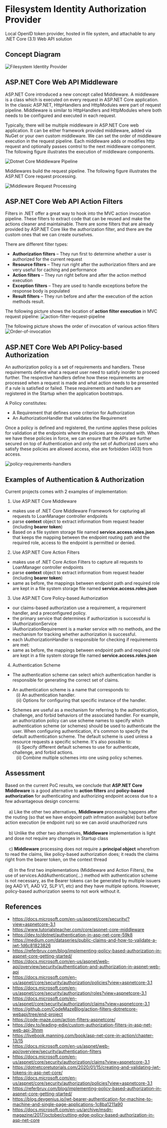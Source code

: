 # Filesystem Identity Authorization Provider
Local OpenID token provider, hosted in file system, and attachable to any .NET Core (3.1) Web API solution

## Concept Diagram
![Filesystem Identity Provider](https://user-images.githubusercontent.com/6631390/182035145-9bd01e6c-4570-4e72-a296-98719dabf562.jpg)

## ASP.NET Core Web API Middleware
ASP.NET Core introduced a new concept called Middleware. A middleware is a class which is executed on every request in ASP.NET Core application. In the classic ASP.NET, HttpHandlers and HttpModules were part of request pipeline. Middleware is similar to HttpHandlers and HttpModules where both needs to be configured and executed in each request.

Typically, there will be multiple middleware in ASP.NET Core web application. It can be either framework provided middleware, added via NuGet or your own custom middleware. We can set the order of middleware execution in the request pipeline. Each middleware adds or modifies http request and optionally passes control to the next middleware component. The following figure illustrates the execution of middleware components.

![Dotnet Core Middleware Pipeline](https://user-images.githubusercontent.com/6631390/182035384-91ab32f2-8f0c-42f5-a069-7ff8d9c4187d.JPG)

Middlewares build the request pipeline. The following figure illustrates the ASP.NET Core request processing.

![Middleware Request Processing](https://user-images.githubusercontent.com/6631390/182035434-22b3119c-99a8-43ee-99e1-8f901bb0a878.JPG)

## ASP.NET Core Web API Action Filters
Filters in .NET offer a great way to hook into the MVC action invocation pipeline. These filters to extract code that can be reused and make the actions cleaner and maintainable. There are some filters that are already provided by ASP.NET Core like the authorization filter, and there are the custom ones that we can create ourselves.

There are different filter types:

* **Authorization filters** – They run first to determine whether a user is authorized for the current request
* **Resource filters** – They run right after the authorization filters and are very useful for caching and performance
* **Action filters** – They run right before and after the action method execution
* **Exception filters** – They are used to handle exceptions before the response body is populated
* **Result filters** – They run before and after the execution of the action methods result.

The following picture shows the location of **action filter execution** in MVC request pipeline:
![action-filter-request-pipeline](https://user-images.githubusercontent.com/6631390/182193199-4ac4c165-45c2-4424-bfc6-80940707ac5c.JPG)

The following picture shows the order of invocation of various action filters
![Order-of-invocation](https://user-images.githubusercontent.com/6631390/182192112-4b8cfd35-c0a0-4166-83ab-de33fc94ef44.JPG)

## ASP.NET Core Web API Policy-based Authorization
An authorization policy is a set of requirements and handlers. These requirements define what a request user need to satisfy inorder to proceed further. The respective handlers define how these requirements are processed when a request is made and what action needs to be presented if a rule is satisfied or failed. These requirements and handlers are registered in the Startup when the application bootstraps.

A Policy constitutes:

* A Requirement that defines some criterion for Authorization
* An AuthorizationHandler that validates the Requirement

Once a policy is defined and registered, the runtime applies these policies for validation at the endpoints where the policies are decorated with. When we have these policies in force, we can ensure that the APIs are further secured on top of Authentication and only the set of Authorized users who satisfy these policies are allowed access, else are forbidden (403) from access.

![policy-requirements-handlers](https://user-images.githubusercontent.com/6631390/182645076-a73dbeaa-f14e-416a-88d5-d72d70a19077.JPG)

## Examples of Authentication & Authorization
Current projects comes with 2 examples of implementation:
1. Use ASP.NET Core Middleware
* makes use of .NET Core Middleware Framework for capturing all requests to LoanManager controller endpoints
* parse <b>context</b> object to extract information from request header (including <b>bearer token</b>)<br/>
* Based on a file system storage file named <b>service.access.roles.json</b> that keeps the mapping between the endpoint routing path and the required role, access to the endpoint is permitted or denied.<br/>

2. Use ASP.NET Core Action Filters
* makes use of .NET Core Action Filters to capture all requests to LoanManager controller endpoints
* parse <b>context</b> object to extract information from request header (including <b>bearer token</b>)
* same as before, the mappings between endpoint path and required role are kept in a file system storage file named <b>service.access.roles.json</b>

3. Use ASP.NET Core Policy-based Authorization
* our claims-based authorization use a requirement, a requirement handler, and a preconfigured policy. 
* the primary service that determines if authorization is successful is IAuthorizationService
* IAuthorizationRequirement is a marker service with no methods, and the mechanism for tracking whether authorization is successful.
* each IAuthorizationHandler is responsible for checking if requirements are met:
* same as before, the mappings between endpoint path and required role are kept in a file system storage file named <b>service.access.roles.json</b>

4. Authentication Scheme

* The authentication scheme can select which authentication handler is responsible for generating the correct set of claims. 
* An authentication scheme is a name that corresponds to:<br/>
&nbsp;&nbsp;&nbsp;(i) An authentication handler.<br/>
&nbsp;&nbsp;&nbsp;(ii) Options for configuring that specific instance of the handler.<br/>

* Schemes are useful as a mechanism for referring to the authentication, challenge, and forbid behaviors of the associated handler. For example, an authorization policy can use scheme names to specify which authentication scheme (or schemes) should be used to authenticate the user. When configuring authentication, it's common to specify the default authentication scheme. The default scheme is used unless a resource requests a specific scheme. It's also possible to:<br/>
&nbsp;&nbsp;&nbsp;(i) Specify different default schemes to use for authenticate, challenge, and forbid actions.<br/>
&nbsp;&nbsp;&nbsp;(ii) Combine multiple schemes into one using policy schemes.<br/>

## Assessment
Based on the current PoC results, we conclude that **ASP.NET Core Middleware** is a good alternative to <b>action filters</b> and <b>policy-based authorization</b> for authenticating and authorizing endpoint access due to a few advantageous design concerns:<br/><br/>
&nbsp;&nbsp;&nbsp;a) Like the other two alternatives, **Middleware** processing happens after the routing (so that we have endpoint path infrmation available) but before action execution (ie endpoint run) so we can avoid unauthorized runs<br/><br/>
&nbsp;&nbsp;&nbsp;b) Unlike the other two alternatives, **Middleware** implementation is light and dose not require any changes in Startup class<br/><br/>
&nbsp;&nbsp;&nbsp;c) **Middleware** processing does not require a **principal object** wherefrom to read the claims, like policy-based authorization does; it reads the claims right from the bearer token, on the context thread<br/><br/>
&nbsp;&nbsp;&nbsp;d) In the first two implementations (Middleware and Action Filters), the use of services.AddAuthentication(...) method with authentication scheme is not necessary, as the Bearer tokens can be generated by multiple issuers (eg AAD V1, AAD V2, SLP V1, etc) and they have multiple options. However, policy-based authorization seems to not work without it.<br/>

## References
* https://docs.microsoft.com/en-us/aspnet/core/security/?view=aspnetcore-3.1
* https://www.tutorialsteacher.com/core/aspnet-core-middleware
* https://dev.to/dotnet/authentication-in-asp-net-core-59k8
* https://medium.com/dataseries/public-claims-and-how-to-validate-a-jwt-1d6c81823826
* https://referbruv.com/blog/implementing-policy-based-authorization-in-aspnet-core-getting-started/
* https://docs.microsoft.com/en-us/aspnet/web-api/overview/security/authentication-and-authorization-in-aspnet-web-api
* https://docs.microsoft.com/en-us/aspnet/core/security/authorization/policies?view=aspnetcore-3.1
* https://docs.microsoft.com/en-us/aspnet/core/security/authorization/roles?view=aspnetcore-3.1
* https://docs.microsoft.com/en-us/aspnet/core/security/authorization/claims?view=aspnetcore-3.1
* https://github.com/CodeMazeBlog/action-filters-dotnetcore-webapi/tree/end-project
* https://code-maze.com/action-filters-aspnetcore/
* https://dev.to/leading-edje/custom-authorization-filters-in-asp-net-web-api-3hnm
* https://livebook.manning.com/book/asp-net-core-in-action/chapter-13/15
* https://docs.microsoft.com/en-us/aspnet/web-api/overview/security/authentication-filters
* https://docs.microsoft.com/en-us/aspnet/core/security/authorization/claims?view=aspnetcore-3.1
* https://dotnetcoretutorials.com/2020/01/15/creating-and-validating-jwt-tokens-in-asp-net-core/
* https://docs.microsoft.com/en-us/aspnet/core/security/authorization/policies?view=aspnetcore-3.1
* https://referbruv.com/blog/implementing-policy-based-authorization-in-aspnet-core-getting-started/
* https://blog.devgenius.io/jwt-bearer-authentication-for-machine-to-machine-and-single-page-applications-1c8ba1211a90
* https://docs.microsoft.com/en-us/archive/msdn-magazine/2017/october/cutting-edge-policy-based-authorization-in-asp-net-core

